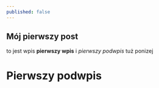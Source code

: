 ```yaml
---
published: false
---
```

## Mój pierwszy post

to jest wpis **pierwszy wpis** 
i *pierwszy podwpis* tuż ponizej

# Pierwszy podwpis